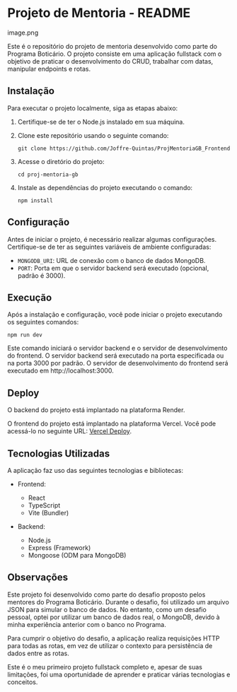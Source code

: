 # Projeto de Mentoria - README

image.png

Este é o repositório do projeto de mentoria desenvolvido como parte do Programa Boticário. O projeto consiste em uma aplicação fullstack com o objetivo de praticar o desenvolvimento do CRUD, trabalhar com datas, manipular endpoints e rotas.

## Instalação

Para executar o projeto localmente, siga as etapas abaixo:

1. Certifique-se de ter o Node.js instalado em sua máquina.
2. Clone este repositório usando o seguinte comando:

   ```
   git clone https://github.com/Joffre-Quintas/ProjMentoriaGB_Frontend
   ```

3. Acesse o diretório do projeto:

   ```
   cd proj-mentoria-gb
   ```

4. Instale as dependências do projeto executando o comando:

   ```
   npm install
   ```

## Configuração

Antes de iniciar o projeto, é necessário realizar algumas configurações. Certifique-se de ter as seguintes variáveis de ambiente configuradas:

- `MONGODB_URI`: URL de conexão com o banco de dados MongoDB.
- `PORT`: Porta em que o servidor backend será executado (opcional, padrão é 3000).

## Execução

Após a instalação e configuração, você pode iniciar o projeto executando os seguintes comandos:

```
npm run dev
```

Este comando iniciará o servidor backend e o servidor de desenvolvimento do frontend. O servidor backend será executado na porta especificada ou na porta 3000 por padrão. O servidor de desenvolvimento do frontend será executado em http://localhost:3000.

## Deploy

O backend do projeto está implantado na plataforma Render.

O frontend do projeto está implantado na plataforma Vercel. Você pode acessá-lo no seguinte URL: [Vercel Deploy](https://proj-mentoria-gb-frontend-eb8o-rf2lzp5qy-joffre-quintas.vercel.app).

## Tecnologias Utilizadas

A aplicação faz uso das seguintes tecnologias e bibliotecas:

- Frontend:
  - React
  - TypeScript
  - Vite (Bundler)

- Backend:
  - Node.js
  - Express (Framework)
  - Mongoose (ODM para MongoDB)

## Observações

Este projeto foi desenvolvido como parte do desafio proposto pelos mentores do Programa Boticário. Durante o desafio, foi utilizado um arquivo JSON para simular o banco de dados. No entanto, como um desafio pessoal, optei por utilizar um banco de dados real, o MongoDB, devido à minha experiência anterior com o banco no Programa.

Para cumprir o objetivo do desafio, a aplicação realiza requisições HTTP para todas as rotas, em vez de utilizar o contexto para persistência de dados entre as rotas.

Este é o meu primeiro projeto fullstack completo e, apesar de suas limitações, foi uma oportunidade de aprender e praticar várias tecnologias e conceitos.